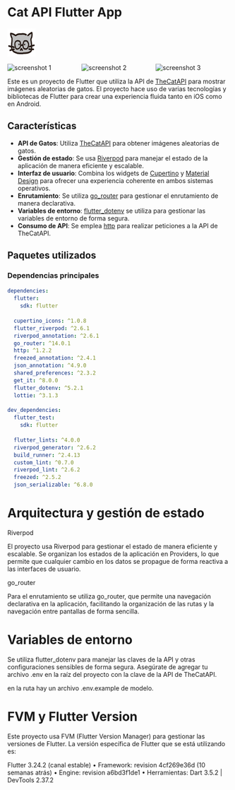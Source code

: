 # Cat API Flutter App

![Icono del Proyecto](assets/img/icon.png)

<div style="display: flex; justify-content: space-around;">
  <img src="https://firebasestorage.googleapis.com/v0/b/hl-delivery.appspot.com/o/aaa_pragma%2Fimg_1.png?alt=media&token=3ffffbbc-a5de-4aa0-8cef-fc8fd499a87d" alt="screenshot 1" width="200" />
  <img src="https://firebasestorage.googleapis.com/v0/b/hl-delivery.appspot.com/o/aaa_pragma%2Fimg_2.png?alt=media&token=ac1977df-2cfa-455a-b490-907cbd676d8e" alt="screenshot 2" width="200" />
  <img src="https://firebasestorage.googleapis.com/v0/b/hl-delivery.appspot.com/o/aaa_pragma%2Fimg_3.png?alt=media&token=4c20664b-5906-4fcb-8314-e8504a498d52" alt="screenshot 3" width="200" />
</div>

Este es un proyecto de Flutter que utiliza la API de [TheCatAPI](https://developers.thecatapi.com/) para mostrar imágenes aleatorias de gatos. El proyecto hace uso de varias tecnologías y bibliotecas de Flutter para crear una experiencia fluida tanto en iOS como en Android.

## Características

- **API de Gatos**: Utiliza [TheCatAPI](https://developers.thecatapi.com/) para obtener imágenes aleatorias de gatos.
- **Gestión de estado**: Se usa [Riverpod](https://riverpod.dev/) para manejar el estado de la aplicación de manera eficiente y escalable.
- **Interfaz de usuario**: Combina los widgets de [Cupertino](https://flutter.dev/docs/development/ui/widgets/cupertino) y [Material Design](https://flutter.dev/docs/development/ui/widgets/material) para ofrecer una experiencia coherente en ambos sistemas operativos.
- **Enrutamiento**: Se utiliza [go_router](https://pub.dev/packages/go_router) para gestionar el enrutamiento de manera declarativa.
- **Variables de entorno**: [flutter_dotenv](https://pub.dev/packages/flutter_dotenv) se utiliza para gestionar las variables de entorno de forma segura.
- **Consumo de API**: Se emplea [http](https://pub.dev/packages/http) para realizar peticiones a la API de TheCatAPI.

## Paquetes utilizados

### Dependencias principales

```yaml
dependencies:
  flutter:
    sdk: flutter

  cupertino_icons: ^1.0.8
  flutter_riverpod: ^2.6.1
  riverpod_annotation: ^2.6.1
  go_router: ^14.0.1
  http: ^1.2.2
  freezed_annotation: ^2.4.1
  json_annotation: ^4.9.0
  shared_preferences: ^2.3.2
  get_it: ^8.0.0
  flutter_dotenv: ^5.2.1
  lottie: ^3.1.3

dev_dependencies:
  flutter_test:
    sdk: flutter

  flutter_lints: ^4.0.0
  riverpod_generator: ^2.6.2
  build_runner: ^2.4.13
  custom_lint: ^0.7.0
  riverpod_lint: ^2.6.2
  freezed: ^2.5.2
  json_serializable: ^6.8.0
  ```

# Arquitectura y gestión de estado
Riverpod

El proyecto usa Riverpod para gestionar el estado de manera eficiente y escalable. Se organizan los estados de la aplicación en Providers, lo que permite que cualquier cambio en los datos se propague de forma reactiva a las interfaces de usuario.

go_router

Para el enrutamiento se utiliza go_router, que permite una navegación declarativa en la aplicación, facilitando la organización de las rutas y la navegación entre pantallas de forma sencilla.

# Variables de entorno
Se utiliza flutter_dotenv para manejar las claves de la API y otras configuraciones sensibles de forma segura. Asegúrate de agregar tu archivo .env en la raíz del proyecto con la clave de la API de TheCatAPI.

en la ruta hay un archivo .env.example de modelo.

# FVM y Flutter Version

Este proyecto usa FVM (Flutter Version Manager) para gestionar las versiones de Flutter. La versión específica de Flutter que se está utilizando es:

Flutter 3.24.2 (canal estable)
•	Framework: revision 4cf269e36d (10 semanas atrás)
•	Engine: revision a6bd3f1de1
•	Herramientas: Dart 3.5.2 | DevTools 2.37.2